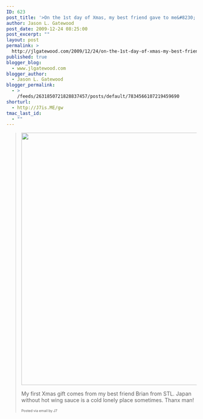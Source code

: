 ```yaml
---
ID: 623
post_title: '>On the 1st day of Xmas, my best friend gave to me&#8230;'
author: Jason L. Gatewood
post_date: 2009-12-24 08:25:00
post_excerpt: ""
layout: post
permalink: >
  http://jlgatewood.com/2009/12/24/on-the-1st-day-of-xmas-my-best-friend-gave-to-me/
published: true
blogger_blog:
  - www.jlgatewood.com
blogger_author:
  - Jason L. Gatewood
blogger_permalink:
  - >
    /feeds/2631850721828837457/posts/default/7834566107219459690
shorturl:
  - http://J7is.ME/gw
tmac_last_id:
  - ""
---
```

><a href="http://posterous.com/getfile/files.posterous.com/starrwulfe/FqFbDyFbiImFtmBsbooCwnmxkBwEfDsinanApiuxEIsJqghEBaHAhhdokgex/media_httppingfmmedias3amazonawscomimgD761tkmOmFKDw4ekBV96Hgrujpg_HFkFoJuByxiiIDl.jpg.scaled1000.jpg"><img src="http://posterous.com/getfile/files.posterous.com/starrwulfe/FqFbDyFbiImFtmBsbooCwnmxkBwEfDsinanApiuxEIsJqghEBaHAhhdokgex/media_httppingfmmedias3amazonawscomimgD761tkmOmFKDw4ekBV96Hgrujpg_HFkFoJuByxiiIDl.jpg.scaled500.jpg" width="500" height="667" /></a> <p />My first Xmas gift comes from my best friend Brian from STL. Japan without hot wing sauce is a cold lonely place sometimes. Thanx man!      <p style="font-size: 9px;">Posted via email by J7  </p>